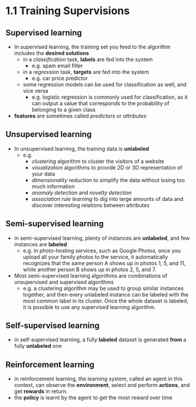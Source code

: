 # 1.1 Training Supervisions

## Supervised learning

- In supervised learning, the training set you feed to the algorithm includes the __desired solutions__
  - in a _classification_ task, __labels__ are fed into the system
    - e.g. spam email filter
  - in a _regression_ task, __targets__ are fed into the system
    - e.g. car price predictor
  - some regression models can be used for classification as well, and vice versa
    - e.g. logistic regression is commonly used for classification, as it can output a value that corresponds to the probability of belonging to a given class
- __features__ are sometimes called _predictors_ or _attributes_

## Unsupervised learning

- In unsupervised learning, the training data is __unlabeled__
  - e.g.
    - _clustering_ algorithm to cluster the visitors of a website
    - _visualization_ algorithms to provide 2D or 3D representation of your data
    - _dimensionality reduction_ to simplify the data without losing too much information
    - _anomaly detection_ and _novelty detection_
    - _association rule learning_ to dig into large amounts of data and discover interesting relations between attributes

## Semi-supervised learning

- in semi-supervised learning, plenty of instances are __unlabeled__, and few instances are  __labeled__
  - e.g. in photo-hosting services, such as Google Photos, once you upload all your family photos to the service, it automatically recognizes that the same person A shows up in photos 1, 5, and 11, while another person B shows up in photos 2, 5, and 7.
- Most semi-supervised learning algorithms are combinations of unsupervised and supervised algorithms
  - e.g. a clustering algorithm may be used to group similar instances together, and then every unlabeled instance can be labeled with the most common label in its cluster. Once the whole dataset is labeled, it is possible to use any supervised learning algorithm.

## Self-supervised learning

- in self-supervised learning, a fully __labeled__ dataset is generated __from__ a fully __unlabeled__ one

## Reinforcement learning

- in reinforcement learning, the learning system, called an agent in this context, can observe the __environment__, select and perform __actions__, and get __rewards__ in return.
- the __policy__ is learnt by the agent to get the most reward over time
